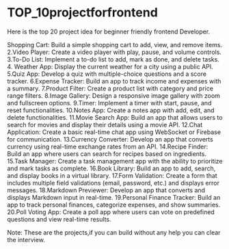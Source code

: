 # TOP_10projectforfrontend

Here is the top 20 project idea for beginner friendly frontend Developer.

Shopping Cart: Build a simple shopping cart to add, view, and remove items.
2.Video Player: Create a video player with play, pause, and volume controls.
3.To-Do List: Implement a to-do list to add, mark as done, and delete tasks.
4. Weather App: Display the current weather for a city using a public API.
5.Quiz App: Develop a quiz with multiple-choice questions and a score tracker.
6.Expense Tracker: Build an app to track income and expenses with a summary.
7.Product Filter: Create a product list with category and price range filters.
8.Image Gallery: Design a responsive image gallery with zoom and fullscreen options.
9.Timer: Implement a timer with start, pause, and reset functionalities.
10.Notes App: Create a notes app with add, edit, and delete functionalities. 
11.Movie Search App: Build an app that allows users to search for movies and display their details using a movie API.
12.Chat Application: Create a basic real-time chat app using WebSocket or Firebase for communication.
13.Currency Converter: Develop an app that converts currency using real-time exchange rates from an API.
14.Recipe Finder: Build an app where users can search for recipes based on ingredients.
15.Task Manager: Create a task management app with the ability to prioritize and mark tasks as complete.
16.Book Library: Build an app to add, search, and display books in a virtual library.
17.Form Validation: Create a form that includes multiple field validations (email, password, etc.) and displays error messages.
18.Markdown Previewer: Develop an app that converts and displays Markdown input in real-time.
19.Personal Finance Tracker: Build an app to track personal finances, categorize expenses, and show summaries.
20.Poll Voting App: Create a poll app where users can vote on predefined questions and view real-time results.

Note: These are the projects,if you can build without any help you can clear the interview.
